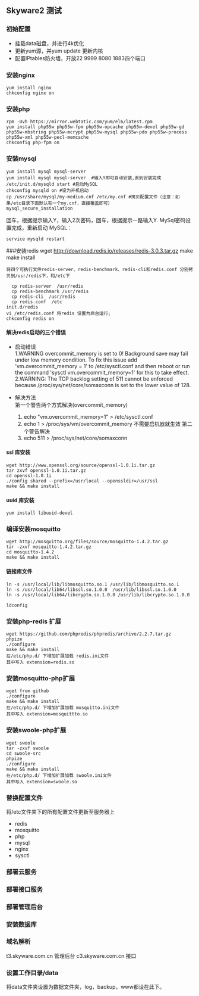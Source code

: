 ## Skyware2 测试

### 初始配置
- 挂载data磁盘，并进行4k优化
- 更新yum源，并yum update 更新内核
- 配置IPtables防火墙，开放22 9999 8080 1883四个端口

### 安装nginx
	
	yum install nginx
	chkconfig nginx on
  
### 安装php

	rpm -Uvh https://mirror.webtatic.com/yum/el6/latest.rpm
	yum install php55w php55w-fpm php55w-opcache php55w-devel php55w-gd php55w-mbstring php55w-mcrypt php55w-mysql php55w-pdo php55w-process php55w-xml php55w-pecl-memcache
	chkconfig php-fpm on
  
### 安装mysql

	yum install mysql mysql-server
	yum install mysql mysql-server  #输入Y即可自动安装,直到安装完成
	/etc/init.d/mysqld start #启动MySQL
	chkconfig mysqld on #设为开机启动
	cp /usr/share/mysql/my-medium.cnf /etc/my.cnf #拷贝配置文件（注意：如果/etc目录下面默认有一个my.cnf，直接覆盖即可）
	mysql_secure_installation
	
回车，根据提示输入Y，输入2次密码，回车，根据提示一路输入Y.
MySql密码设置完成，重新启动 MySQL：

	service mysqld restart
  
###安装redis
    wget http://download.redis.io/releases/redis-3.0.3.tar.gz
    make
    make install
    
	将四个可执行文件redis-server、redis-benchmark、redis-cli和redis.conf 分别拷贝到/usr/redis下，和/etc下

	  cp redis-server  /usr/redis
	  cp redis-benchmark /usr/redis
	  cp redis-cli  /usr/redis
	  cp redis.conf  /etc
    init.d/redis
    vi /etc/redis.conf 将redis 设置为后台运行;
    chkconfig redis on

#### 解决redis启动的三个错误
- 启动错误  
    1.WARNING overcommit_memory is set to 0! Background save may fail under low memory condition. To fix this issue add 'vm.overcommit_memory = 1' to /etc/sysctl.conf and then reboot or run the command 'sysctl vm.overcommit_memory=1' for this to take effect.  
    2.WARNING: The TCP backlog setting of 511 cannot be enforced because /proc/sys/net/core/somaxconn is set to the lower value of 128.
    
- 解决方法  
    第一个警告两个方式解决(overcommit_memory)
    1. echo "vm.overcommit_memory=1" > /etc/sysctl.conf
    2. echo 1 > /proc/sys/vm/overcommit_memory  不需要启机器就生效
    第二个警告解决
    1. echo 511 > /proc/sys/net/core/somaxconn

#### ssl 库安装

	wget http://www.openssl.org/source/openssl-1.0.1i.tar.gz
	tar zxvf openssl-1.0.1i.tar.gz
	cd openssl-1.0.1i
	./config shared --prefix=/usr/local --openssldir=/usr/ssl
	make && make install 

#### uuid 库安装

	yum install libuuid-devel 

### 编译安装mosquitto

	wget http://mosquitto.org/files/source/mosquitto-1.4.2.tar.gz
	tar -zxvf mosquitto-1.4.2.tar.gz 
	cd mosquitto-1.4.2
	make && make install
    
#### 链接库文件

	ln -s /usr/local/lib/libmosquitto.so.1 /usr/lib/libmosquitto.so.1
	ln -s /usr/local/lib64/libssl.so.1.0.0  /usr/lib/libssl.so.1.0.0
	ln -s /usr/local/lib64/libcrypto.so.1.0.0 /usr/lib/libcrypto.so.1.0.0
	
	ldconfig 

### 安装php-redis 扩展
    
    wget https://github.com/phpredis/phpredis/archive/2.2.7.tar.gz
    phpize
    ./configure
    make && make install
    在/etc/php.d/ 下增加扩展加载 redis.ini文件
    其中写入 extension=redis.so

### 安装mosquitto-php扩展
	wget from github
	./configure
	make && make install
    在/etc/php.d/ 下增加扩展加载 mosquitto.ini文件
    其中写入 extension=mosquittto.so
	
### 安装swoole-php扩展
    wget swoole
    tar -zxvf swoole
    cd swoole-src
    phpize
    ./configure
    make && make install
    在/etc/php.d/ 下增加扩展加载 swoole.ini文件
    其中写入 extension=swoole.so    


### 替换配置文件
将/etc文件夹下的所有配置文件更新至服务器上
- redis
- mosquitto
- php
- mysql
- nginx
- sysctl
    
### 部署云服务


### 部署接口服务


### 部署管理后台

### 安装数据库


### 域名解析
t3.skyware.com.cn 管理后台
c3.skyware.com.cn 接口

### 设置工作目录/data
将data文件夹设置为数据文件夹，log，backup，www都设在此下。
